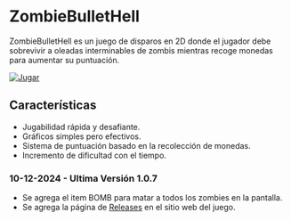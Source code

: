 # ZombieBulletHell

ZombieBulletHell es un juego de disparos en 2D donde el jugador debe sobrevivir a oleadas interminables de zombis mientras recoge monedas para aumentar su puntuación.

[![Jugar](https://img.shields.io/badge/Play-Jugar-green)](http://zombiebullethell.jarregui.uy)

## Características

- Jugabilidad rápida y desafiante.
- Gráficos simples pero efectivos.
- Sistema de puntuación basado en la recolección de monedas.
- Incremento de dificultad con el tiempo.

### 10-12-2024 - Ultima Versión 1.0.7
- Se agrega el item BOMB para matar a todos los zombies en la pantalla.
- Se agrega la página de [Releases](http://zombiebullethell.jarregui.uy/releases.html) en el sitio web del juego.
